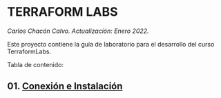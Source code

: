 # TERRAFORM LABS <!-- omit in TOC -->
*Carlos Chacón Calvo. Actualización: Enero 2022.*

Este proyecto contiene la guía de laboratorio para el desarrollo del curso TerraformLabs. <!-- omit in TOC -->

Tabla de contenido:

## 01. [Conexión e Instalación](./01.Instalación.md)
